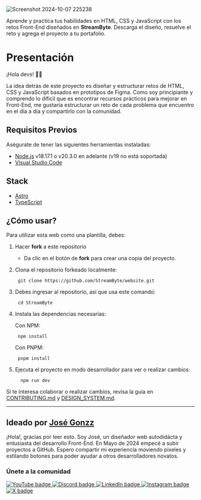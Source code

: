 ![Screenshot 2024-10-07 225238](https://github.com/user-attachments/assets/cc4c930c-bf1d-4e25-9cde-e906e9b08b67)

Aprende y practica tus habilidades en HTML, CSS y JavaScript con los retos Front-End diseñados en **StreamByte**. Descarga el diseño, resuelve el reto y agrega el proyecto a tu portafolio.

# Presentación

¡Hola devs! 👋🏽

La idea detrás de este proyecto es diseñar y estructurar retos de HTML, CSS y JavaScript basados en prototipos de Figma. Como soy principiante y comprendo lo díficil que es encontrar recursos prácticos para mejorar en Front-End, me gustaría estructurar un reto de cada problema que encuentro en el día a día y compartirlo con la comunidad.

## Requisitos Previos

Aségurate de tener las siguientes herramientas instaladas:
- [Node.js](https://nodejs.org/en/) v18.17.1 o v20.3.0 en adelante (v19 no está soportada)
- [Visual Studio Code](https://code.visualstudio.com/)

## Stack

- [Astro](https://astro.build/)
- [TypeScript](https://www.typescriptlang.org/)

## ¿Cómo usar?

Para utilizar esta web como una plantilla, debes:

1. Hacer **fork** a este repositorio
   - Da clic en el botón de **fork** para crear una copia del proyecto.

2. Clona el repositorio forkeado localmente:

        git clone https://github.com/StreamByte/website.git

3. Debes ingresar al repositorio, así que usa este comando:

        cd StreamByte

4. Instala las dependencias necesarias:

    Con NPM:

        npm install

    Con PNPM:

        pnpm install

5. Ejecuta el proyecto en modo desarrollador para ver o realizar cambios:

         npm run dev

Si te interesa colaborar o realizar cambios, revisa la guia en [CONTRIBUTING.md](https://github.com/StreamByte/website/blob/main/CONTRIBUTING.md) y [DESIGN_SYSTEM.md](https://github.com/StreamByte/website/blob/main/CONTRIBUTING.md).

---

## Ideado por [José Gonzz](https://gonzz.dev)

¡Hola!, gracias por leer esto. Soy José, un diseñador web autodidácta y entusiasta del desarrollo Front-End. En Mayo de 2024 empecé a subir proyectos a GitHub. Espero compartir mi experiencia moviendo pixeles y estilando botones para poder ayudar a otros desarrolladores novatos.

### Únete a la comunidad

<p align="left">
   <a href="https://www.youtube.com/@josegonzz">
      <img alt="YouTube badge" title="Subscribe to my YouTube channel" src="https://img.shields.io/badge/YouTube-FF0000?style=for-the-badge&logo=youtube&logoColor=white" />
   </a>
   
   <a href="https://discord.gg/4WfzyGyrpc">
      <img alt="Discord badge" title="Join my Discord server to talk" src="https://img.shields.io/badge/Discord-5865F2?style=for-the-badge&logo=discord&logoColor=white"/>
   </a>
      
   <a href="https://www.linkedin.com/in/gonzz-dev/">
      <img alt="LinkedIn badge" title="Check out my LinkedIn" src="https://img.shields.io/badge/LinkedIn-0077B5?style=for-the-badge&logo=linkedin&logoColor=white"/>
   </a>
      
   <a href="https://www.instagram.com/joseg0nzz/">
      <img alt="Instagram badge" title="I will post tech stuff I promise" src="https://img.shields.io/badge/Instagram-E4405F?style=for-the-badge&logo=instagram&logoColor=white"/>
   </a>
   
   <a href="https://x.com/joseg0nzz">
      <img alt="X badge" title="Follow me on X" src="https://img.shields.io/badge/X-000000?style=for-the-badge&logo=x&logoColor=white"/>
   </a>
</p>